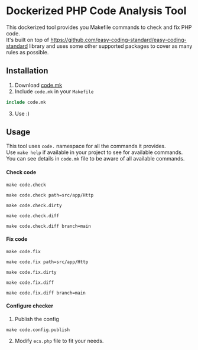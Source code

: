 # Dockerized PHP Code Analysis Tool

This dockerized tool provides you Makefile commands to check and fix PHP code.  
It's built on top of https://github.com/easy-coding-standard/easy-coding-standard library 
and uses some other supported packages to cover as many rules as possible.

## Installation
1. Download [code.mk](./bin/code.mk)
2. Include `code.mk` in your `Makefile`  
```makefile
include code.mk
```
3. Use :)

## Usage
This tool uses `code.` namespace for all the commands it provides.  
Use `make help` if available in your project to see for available commands.  
You can see details in `code.mk` file to be aware of all available commands.

#### Check code
```shell
make code.check
```

```shell
make code.check path=src/app/Http
```

```shell
make code.check.dirty
```

```shell
make code.check.diff
```

```shell
make code.check.diff branch=main
```

#### Fix code
```shell
make code.fix
```

```shell
make code.fix path=src/app/Http
```

```shell
make code.fix.dirty
```

```shell
make code.fix.diff
```

```shell
make code.fix.diff branch=main
```

#### Configure checker

1. Publish the config
```shell
make code.config.publish
```
2. Modify `ecs.php` file to fit your needs.
